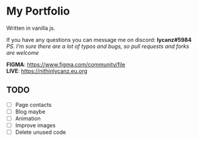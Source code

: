 # My Portfolio #
Written in vanilla js.

If you have any questions you can message me on discord: **lycanz#5984**  
*PS. I'm sure there are a lot of typos and bugs, so pull requests and forks are welcome*  

**FIGMA**: https://www.figma.com/community/file  
**LIVE**: https://nithinlycanz.eu.org

## TODO ##
- [ ] Page contacts
- [ ] Blog maybe
- [ ] Animation
- [ ] Improve images
- [ ] Delete unused code
